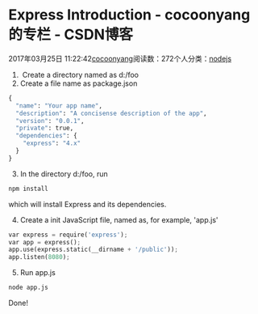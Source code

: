 
# Express  Introduction - cocoonyang的专栏 - CSDN博客


2017年03月25日 11:22:42[cocoonyang](https://me.csdn.net/cocoonyang)阅读数：272个人分类：[nodejs																](https://blog.csdn.net/cocoonyang/article/category/1301193)




1)  Create a directory named as d:/foo
2) Create a file name as package.json

```python
{
  "name": "Your app name",
  "description": "A concisense description of the app",
  "version": "0.0.1",
  "private": true,
  "dependencies": {
    "express": "4.x"
  }
}
```

3) In the directory d:/foo, run

```python
npm install
```
which will install Express and its dependencies.

4) Create a init JavaScript file, named as, for example, 'app.js'

```python
var express = require('express');
var app = express();
app.use(express.static(__dirname + '/public'));
app.listen(8080);
```
5) Run app.js
```python
node app.js
```
Done!



